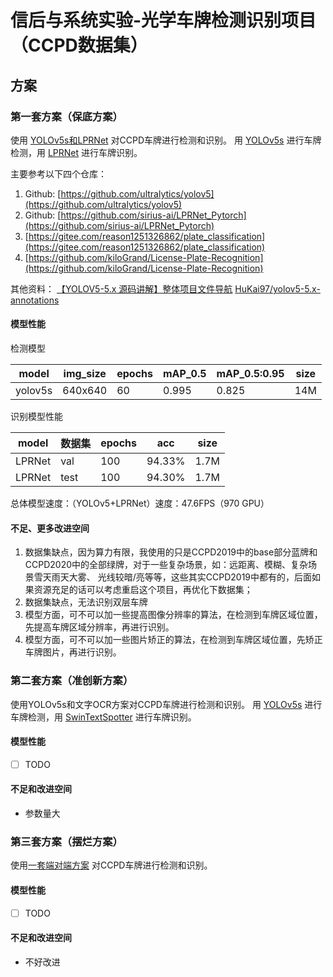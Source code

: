 # 信后与系统实验-光学车牌检测识别项目（CCPD数据集）

## 方案
### 第一套方案（保底方案）
使用 [YOLOv5s和LPRNet](https://blog.csdn.net/qq_38253797/article/details/125054464) 对CCPD车牌进行检测和识别。
用 [YOLOv5s](https://github.com/ultralytics/yolov5) 进行车牌检测，用 [LPRNet](https://github.com/sirius-ai/LPRNet_Pytorch) 进行车牌识别。

主要参考以下四个仓库：

1. Github: [https://github.com/ultralytics/yolov5](https://github.com/ultralytics/yolov5)
2. Github: [https://github.com/sirius-ai/LPRNet_Pytorch](https://github.com/sirius-ai/LPRNet_Pytorch)
3. [https://gitee.com/reason1251326862/plate_classification](https://gitee.com/reason1251326862/plate_classification)
4. [https://github.com/kiloGrand/License-Plate-Recognition](https://github.com/kiloGrand/License-Plate-Recognition)

其他资料：
[【YOLOV5-5.x 源码讲解】整体项目文件导航](https://blog.csdn.net/qq_38253797/article/details/119043919)
[HuKai97/yolov5-5.x-annotations](https://github.com/HuKai97/yolov5-5.x-annotations)

#### 模型性能

检测模型

model|img_size|epochs|mAP_0.5|mAP_0.5:0.95|size
------ | -----| -----| -----| -----| -----
yolov5s| 640x640| 60 |   0.995|0.825| 14M

识别模型性能

model     | 数据集| epochs| acc    |size
-------- | -----| -----|--------| -----
LPRNet| val | 100 | 94.33% | 1.7M
LPRNet| test | 100 | 94.30% | 1.7M

总体模型速度：（YOLOv5+LPRNet）速度：47.6FPS（970 GPU）


#### 不足、更多改进空间
1. 数据集缺点，因为算力有限，我使用的只是CCPD2019中的base部分蓝牌和CCPD2020中的全部绿牌，对于一些复杂场景，如：远距离、模糊、复杂场景雪天雨天大雾、
   光线较暗/亮等等，这些其实CCPD2019中都有的，后面如果资源充足的话可以考虑重启这个项目，再优化下数据集；
2. 数据集缺点，无法识别双层车牌
3. 模型方面，可不可以加一些提高图像分辨率的算法，在检测到车牌区域位置，先提高车牌区域分辨率，再进行识别。
4. 模型方面，可不可以加一些图片矫正的算法，在检测到车牌区域位置，先矫正车牌图片，再进行识别。

### 第二套方案（准创新方案）
使用YOLOv5s和文字OCR方案对CCPD车牌进行检测和识别。
用 [YOLOv5s](https://github.com/ultralytics/yolov5) 进行车牌检测，用 [SwinTextSpotter](https://github.com/mxin262/SwinTextSpotter) 进行车牌识别。

#### 模型性能
+ [ ] TODO

#### 不足和改进空间
- 参数量大

### 第三套方案（摆烂方案）
使用[一套端对端方案](https://github.com/chenjun2hao/CLPR.pytorch) 对CCPD车牌进行检测和识别。

#### 模型性能
+ [ ] TODO

#### 不足和改进空间
- 不好改进